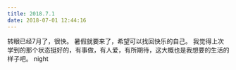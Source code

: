 ```yaml
---
title: 2018.7.1
date: 2018-07-01 12:44:16
---
```

转眼已经7月了，很快。
暑假就要来了，希望可以找回快乐的自己。
我觉得上次学到的那个状态挺好的，有事做，有人爱，有所期待，这大概也是我想要的生活的样子吧。
night